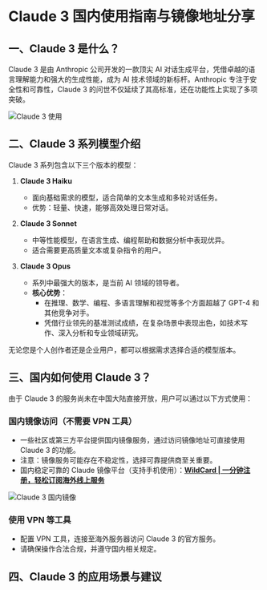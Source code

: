 # Claude 3 国内使用指南与镜像地址分享

## 一、Claude 3 是什么？

Claude 3 是由 Anthropic 公司开发的一款顶尖 AI 对话生成平台，凭借卓越的语言理解能力和强大的生成性能，成为 AI 技术领域的新标杆。Anthropic 专注于安全性和可靠性，Claude 3 的问世不仅延续了其高标准，还在功能性上实现了多项突破。

![Claude 3 使用](https://bbtdd.com/img/413359794984.webp)

## 二、Claude 3 系列模型介绍

Claude 3 系列包含以下三个版本的模型：

1. **Claude 3 Haiku**
   - 面向基础需求的模型，适合简单的文本生成和多轮对话任务。
   - 优势：轻量、快速，能够高效处理日常对话。

2. **Claude 3 Sonnet**
   - 中等性能模型，在语言生成、编程帮助和数据分析中表现优异。
   - 适合需要更高质量文本或复杂指令的用户。

3. **Claude 3 Opus**
   - 系列中最强大的版本，是当前 AI 领域的领导者。
   - **核心优势**：
     - 在推理、数学、编程、多语言理解和视觉等多个方面超越了 GPT-4 和其他竞争对手。
     - 凭借行业领先的基准测试成绩，在复杂场景中表现出色，如技术写作、深入分析和专业领域研究。

无论您是个人创作者还是企业用户，都可以根据需求选择合适的模型版本。

## 三、国内如何使用 Claude 3？

由于 Claude 3 的服务尚未在中国大陆直接开放，用户可以通过以下方式使用：

### 国内镜像访问（不需要 VPN 工具）
- 一些社区或第三方平台提供国内镜像服务，通过访问镜像地址可直接使用 Claude 3 的功能。
- 注意：镜像服务可能存在不稳定性，选择可靠提供商至关重要。
- 国内稳定可靠的 Claude 镜像平台（支持手机使用）：**[WildCard | 一分钟注册，轻松订阅海外线上服务](https://bbtdd.com/WildCard)**

![Claude 3 国内镜像](https://bbtdd.com/img/786877356604176.webp)

### 使用 VPN 等工具
- 配置 VPN 工具，连接至海外服务器访问 Claude 3 的官方服务。
- 请确保操作合法合规，并遵守国内相关规定。

## 四、Claude 3 的应用场景与建议